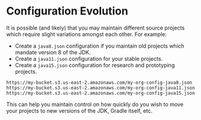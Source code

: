 # Configuration Evolution

It is possible (and likely) that you may maintain different source projects which require slight variations amongst each other. For example:

- Create a `java8.json` configuration if you maintain old projects which mandate version 8 of the JDK.
- Create a `java11.json` configuration for your stable projects.
- Create a `java15.json` configuration for research and prototyping projects.

```
https://my-bucket.s3.us-east-2.amazonaws.com/my-org-config-java8.json
https://my-bucket.s3.us-east-2.amazonaws.com/my-org-config-java11.json
https://my-bucket.s3.us-east-2.amazonaws.com/my-org-config-java15.json
```

This can help you maintain control on how quickly do you wish to move your projects to new versions of the JDK, Gradle itself, etc.

